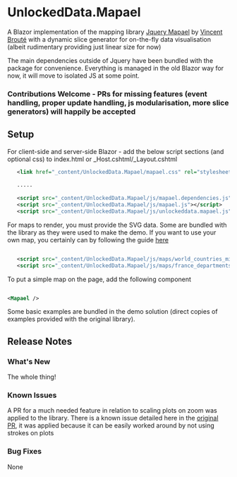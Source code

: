 # UnlockedData.Mapael

A Blazor implementation of the mapping library [Jquery Mapael](https://www.vincentbroute.fr/mapael/) by [Vincent Brouté](https://github.com/neveldo) with a dynamic slice generator for on-the-fly data visualisation (albeit rudimentary providing just linear size for now)

The main dependencies outside of Jquery have been bundled with the package for convenience. Everything is managed in the old Blazor way for now, it will move to isolated JS at some point.

### Contributions Welcome - PRs for missing features (event handling, proper update handling, js modularisation, more slice generators) will happily be accepted

## Setup

For client-side and server-side Blazor - add the below script sections (and optional css) to index.html or _Host.cshtml/_Layout.cshtml 

```xml
   <link href="_content/UnlockedData.Mapael/mapael.css" rel="stylesheet"/>
   
   .....   
   
   <script src="_content/UnlockedData.Mapael/js/mapael.dependencies.js"></script>
   <script src="_content/UnlockedData.Mapael/js/mapael.js"></script>
   <script src="_content/UnlockedData.Mapael/js/unlockeddata.mapael.js"></script>    
```

For maps to render, you must provide the SVG data. Some are bundled with the library as they were used to make the demo. If you want to use your own map, you certainly can by following the guide [here](https://www.vincentbroute.fr/mapael/create-map.php)

```xml

   <script src="_content/UnlockedData.Mapael/js/maps/world_countries_miller.js"></script>
   <script src="_content/UnlockedData.Mapael/js/maps/france_departments.js"></script>
```

To put a simple map on the page, add the following component

```xml

<Mapael />

```
Some basic examples are bundled in the demo solution (direct copies of examples provided with the original library).

## Release Notes

### What's New

The whole thing!

### Known Issues

A PR for a much needed feature in relation to scaling plots on zoom was applied to the library. There is a known issue detailed here in the [original PR](https://github.com/neveldo/jQuery-Mapael/pull/352), it was applied because it can be easily worked around by not using strokes on plots

### Bug Fixes

None

